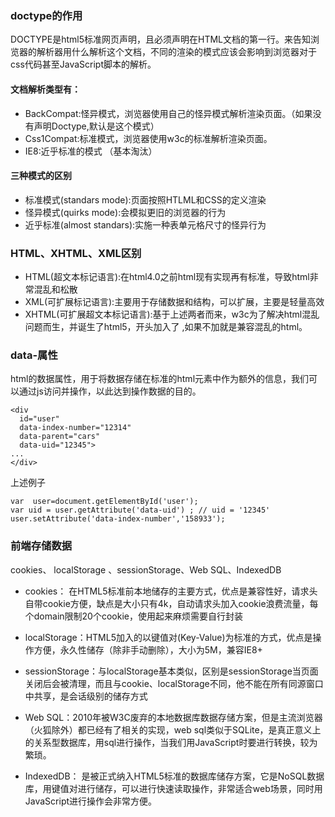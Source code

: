 ### doctype的作用

DOCTYPE是html5标准网页声明，且必须声明在HTML文档的第一行。来告知浏览器的解析器用什么解析这个文档，不同的渲染的模式应该会影响到浏览器对于css代码甚至JavaScript脚本的解析。

#### 文档解析类型有：

*  BackCompat:怪异模式，浏览器使用自己的怪异模式解析渲染页面。（如果没有声明Doctype,默认是这个模式）
*  Css1Compat:标准模式，浏览器使用w3c的标准解析渲染页面。
* IE8:近乎标准的模式 （基本淘汰）


#### 三种模式的区别

* 标准模式(standars mode):页面按照HTLML和CSS的定义渲染
* 怪异模式(quirks mode):会模拟更旧的浏览器的行为
* 近乎标准(almost standars):实施一种表单元格尺寸的怪异行为


### HTML、XHTML、XML区别

* HTML(超文本标记语言):在html4.0之前html现有实现再有标准，导致html非常混乱和松散
* XML(可扩展标记语言):主要用于存储数据和结构，可以扩展，主要是轻量高效
* XHTML(可扩展超文本标记语言):基于上述两者而来，w3c为了解决html混乱问题而生，并诞生了html5，开头加入了<!Doctype html> ,如果不加就是兼容混乱的html。


### data-属性 

html的数据属性，用于将数据存储在标准的html元素中作为额外的信息，我们可以通过js访问并操作，以此达到操作数据的目的。

```
<div
  id="user"
  data-index-number="12314"
  data-parent="cars"
  data-uid="12345">
...
</div>

```
上述例子

```
var  user=document.getElementById('user');
var uid = user.getAttribute('data-uid') ; // uid = '12345'
user.setAttribute('data-index-number','158933');

```

### 前端存储数据

cookies、 localStorage 、sessionStorage、Web SQL、IndexedDB


* cookies： 在HTML5标准前本地储存的主要方式，优点是兼容性好，请求头自带cookie方便，缺点是大小只有4k，自动请求头加入cookie浪费流量，每个domain限制20个cookie，使用起来麻烦需要自行封装

* localStorage：HTML5加入的以键值对(Key-Value)为标准的方式，优点是操作方便，永久性储存（除非手动删除），大小为5M，兼容IE8+

* sessionStorage：与localStorage基本类似，区别是sessionStorage当页面关闭后会被清理，而且与cookie、localStorage不同，他不能在所有同源窗口中共享，是会话级别的储存方式

* Web SQL：2010年被W3C废弃的本地数据库数据存储方案，但是主流浏览器（火狐除外）都已经有了相关的实现，web sql类似于SQLite，是真正意义上的关系型数据库，用sql进行操作，当我们用JavaScript时要进行转换，较为繁琐。

* IndexedDB： 是被正式纳入HTML5标准的数据库储存方案，它是NoSQL数据库，用键值对进行储存，可以进行快速读取操作，非常适合web场景，同时用JavaScript进行操作会非常方便。